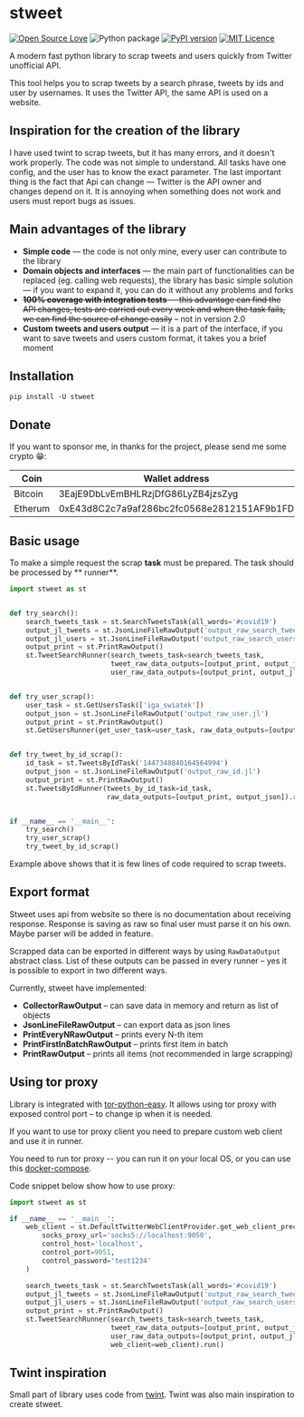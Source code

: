 # stweet

[![Open Source Love](https://badges.frapsoft.com/os/v2/open-source.svg?v=103)](https://github.com/ellerbrock/open-source-badges/)
![Python package](https://github.com/markowanga/stweet/workflows/Python%20package/badge.svg?branch=master)
[![PyPI version](https://badge.fury.io/py/stweet.svg)](https://badge.fury.io/py/stweet)
[![MIT Licence](https://badges.frapsoft.com/os/mit/mit.svg?v=103)](https://opensource.org/licenses/mit-license.php)

A modern fast python library to scrap tweets and users quickly from Twitter unofficial API.

This tool helps you to scrap tweets by a search phrase, tweets by ids and user by usernames. It uses
the Twitter API, the same API is used on a website.

## Inspiration for the creation of the library

I have used twint to scrap tweets, but it has many errors, and it doesn't work properly. The code
was not simple to understand. All tasks have one config, and the user has to know the exact
parameter. The last important thing is the fact that Api can change — Twitter is the API owner and
changes depend on it. It is annoying when something does not work and users must report bugs as
issues.

## Main advantages of the library

- **Simple code** — the code is not only mine, every user can contribute to the library
- **Domain objects and interfaces** — the main part of functionalities can be replaced (eg. calling
  web requests), the library has basic simple solution — if you want to expand it, you can do it
  without any problems and forks
- ~~**100% coverage with integration tests** — this advantage can find the API changes, tests are
  carried out every week and when the task fails, we can find the source of change easily~~ – not in
  version 2.0
- **Custom tweets and users output** — it is a part of the interface, if you want to save tweets and
  users custom format, it takes you a brief moment

## Installation

```shell script
pip install -U stweet
```

## Donate

If you want to sponsor me, in thanks for the project, please send me some crypto 😁:

|Coin|Wallet address|
|---|---|
|Bitcoin|3EajE9DbLvEmBHLRzjDfG86LyZB4jzsZyg|
|Etherum|0xE43d8C2c7a9af286bc2fc0568e2812151AF9b1FD|

## Basic usage

To make a simple request the scrap **task** must be prepared. The task should be processed by **
runner**.

```python
import stweet as st


def try_search():
    search_tweets_task = st.SearchTweetsTask(all_words='#covid19')
    output_jl_tweets = st.JsonLineFileRawOutput('output_raw_search_tweets.jl')
    output_jl_users = st.JsonLineFileRawOutput('output_raw_search_users.jl')
    output_print = st.PrintRawOutput()
    st.TweetSearchRunner(search_tweets_task=search_tweets_task,
                         tweet_raw_data_outputs=[output_print, output_jl_tweets],
                         user_raw_data_outputs=[output_print, output_jl_users]).run()


def try_user_scrap():
    user_task = st.GetUsersTask(['iga_swiatek'])
    output_json = st.JsonLineFileRawOutput('output_raw_user.jl')
    output_print = st.PrintRawOutput()
    st.GetUsersRunner(get_user_task=user_task, raw_data_outputs=[output_print, output_json]).run()


def try_tweet_by_id_scrap():
    id_task = st.TweetsByIdTask('1447348840164564994')
    output_json = st.JsonLineFileRawOutput('output_raw_id.jl')
    output_print = st.PrintRawOutput()
    st.TweetsByIdRunner(tweets_by_id_task=id_task,
                        raw_data_outputs=[output_print, output_json]).run()


if __name__ == '__main__':
    try_search()
    try_user_scrap()
    try_tweet_by_id_scrap()
```

Example above shows that it is few lines of code required to scrap tweets.

## Export format

Stweet uses api from website so there is no documentation about receiving response. Response is
saving as raw so final user must parse it on his own. Maybe parser will be added in feature.

Scrapped data can be exported in different ways by using `RawDataOutput` abstract class. List of
these outputs can be passed in every runner – yes it is possible to export in two different ways.

Currently, stweet have implemented:

- **CollectorRawOutput** – can save data in memory and return as list of objects
- **JsonLineFileRawOutput** – can export data as json lines
- **PrintEveryNRawOutput** – prints every N-th item
- **PrintFirstInBatchRawOutput** – prints first item in batch
- **PrintRawOutput** – prints all items (not recommended in large scrapping)

## Using tor proxy
Library is integrated with [tor-python-easy](https://github.com/markowanga/tor-python-easy).
It allows using tor proxy with exposed control port – to change ip when it is needed.

If you want to use tor proxy client you need to prepare custom web client and use it in runner.

You need to run tor proxy -- you can run it on your local OS, or you can use this 
[docker-compose](https://github.com/markowanga/tor-python-easy/blob/main/docker-compose.yml).

Code snippet below show how to use proxy:
```python
import stweet as st

if __name__ == '__main__':
    web_client = st.DefaultTwitterWebClientProvider.get_web_client_preconfigured_for_tor_proxy(
        socks_proxy_url='socks5://localhost:9050',
        control_host='localhost',
        control_port=9051,
        control_password='test1234'
    )

    search_tweets_task = st.SearchTweetsTask(all_words='#covid19')
    output_jl_tweets = st.JsonLineFileRawOutput('output_raw_search_tweets.jl')
    output_jl_users = st.JsonLineFileRawOutput('output_raw_search_users.jl')
    output_print = st.PrintRawOutput()
    st.TweetSearchRunner(search_tweets_task=search_tweets_task,
                         tweet_raw_data_outputs=[output_print, output_jl_tweets],
                         user_raw_data_outputs=[output_print, output_jl_users],
                         web_client=web_client).run()
```

## Twint inspiration

Small part of library uses code from [twint](https://github.com/twintproject/twint). Twint was also
main inspiration to create stweet.
